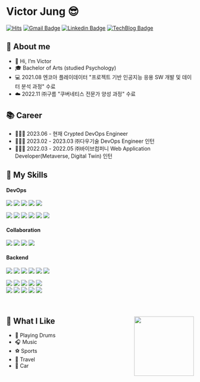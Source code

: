 # Victor Jung 😎

[![Hits](https://hits.seeyoufarm.com/api/count/incr/badge.svg?url=https%3A%2F%2Fgithub.com%2Ficeman-brandon%2F&count_bg=%23009DF5&title_bg=%23000000&icon=github.svg&icon_color=%23E7E7E7&title=VISIT&edge_flat=false)](https://hits.seeyoufarm.com) 
[![Gmail Badge](https://img.shields.io/badge/Gmail-D14836?style=flat&logo=Gmail&logoColor=white)](mailto:root.devvoo@gmail.com)
[![Linkedin Badge](https://img.shields.io/badge/Linkedin-0A66C2?style=flat&logo=Linkedin&logoColor=white)](https://www.linkedin.com/in/devvoo//)
[![TechBlog Badge](https://img.shields.io/badge/Tech_Blog-00D182?style=flat&logo=GitHub&logoColor=white)](https://root-devvoo.github.io/) 
<br>


<div>

## 📝 About me

- 👋 Hi, I’m Victor
- 🎓 Bachelor of Arts (studied Psychology)
- 💻 2021.08 엔코아 플레이데이터 "프로젝트 기반 인공지능 응용 SW 개발 및 데이터 분석 과정" 수료       
- ☁️ 2022.11 ㈜구름 "쿠버네티스 전문가 양성 과정" 수료
</div>

<div>

## 📚 Career
- 🧑🏻‍💻 2023.06 - 현재 Crypted DevOps Engineer 
- 🧑🏻‍💻 2023.02 - 2023.03 ㈜다우기술 DevOps Engineer 인턴
- 🧑🏻‍💻 2022.03 - 2022.05 ㈜바이브컴퍼니 Web Application Developer(Metaverse, Digital Twin) 인턴
</div>
  
## 💪 My Skills

#### DevOps

<div>
  <img src="https://img.shields.io/badge/Amazon AWS-232F3E?style=flat-square&logo=AmazonAWS&logoColor=white"/></a>
  <img src="https://img.shields.io/badge/Ubuntu-E95420?style=flat-square&logo=Ubuntu&logoColor=white"/></a>
  <img src="https://img.shields.io/badge/Linux-FCC624?style=flat-square&logo=Linux&logoColor=black"/></a>
  <img src="https://img.shields.io/badge/Docker-2496ED?style=flat-square&logo=Docker&logoColor=white"/></a>
  <img src="https://img.shields.io/badge/Kubernetes-326CE5?style=flat-square&logo=Kubernetes&logoColor=white"/></a>
  
  <img src="https://img.shields.io/badge/Travis CI-2496ED?style=flat-square&logo=TravisCI&logoColor=black"/></a>
  <img src="https://img.shields.io/badge/Jenkins-3EAAAF?style=flat-square&logo=Jenkins&logoColor=black"/></a>
  <img src="https://img.shields.io/badge/CentOS-262577?style=flat-square&logo=CentOS&logoColor=white"/></a>
  <img src="https://img.shields.io/badge/tmux-1BB91F?style=flat-square&logo=tmux&logoColor=white"/></a>
  <img src="https://img.shields.io/badge/Ansible-EE0000?style=flat-square&logo=Ansible&logoColor=white"/></a>
  <img src="https://img.shields.io/badge/Argo CD-EF7B4D?style=flat-square&logo=Argo&logoColor=white"/></a>

#### Collaboration

<div>
  <img src="https://img.shields.io/badge/Git-F05032?style=flat-square&logo=Git&logoColor=white"/></a>
  <img src="https://img.shields.io/badge/GitLab-FC6D26?style=flat-square&logo=Gitlab&logoColor=white"/></a>
  <img src="https://img.shields.io/badge/Slack-4A154B?style=flat-square&logo=Slack&logoColor=white"/></a>
  <img src="https://img.shields.io/badge/Notion-000000?style=flat-square&logo=Notion&logoColor=white"/></a>
</div>

#### Backend
<div>   
  <img src="https://img.shields.io/badge/Java-007396?style=flat-square&logo=Java&logoColor=white"/></a>
  <img src="https://img.shields.io/badge/Eclipse IDE-2C2255?style=flat-square&logo=EclipseIDE&logoColor=white"/></a>
  <img src="https://img.shields.io/badge/MySQL-4479A1?style=flat-square&logo=MySQL&logoColor=white"/></a>
  <img src="https://img.shields.io/badge/Spring-6DB33F?style=flat-square&logo=Spring&logoColor=white"/></a>
  <img src="https://img.shields.io/badge/Spring Boot-6DB33F?style=flat-square&logo=SpringBoot&logoColor=white"/></a>
  <img src="https://img.shields.io/badge/IntelliJ IDEA-000000?style=flat-square&logo=IntelliJIDEA&logoColor=white"/></a>
  
  <img src="https://img.shields.io/badge/Python-3766AB?style=flat-square&logo=Python&logoColor=white"/></a>
  <img src="https://img.shields.io/badge/Flask-000000?style=flat-square&logo=Flask&logoColor=white"/></a>
  <img src="https://img.shields.io/badge/Google Colab-F9AB00?style=flat-square&logo=GoogleColab&logoColor=white"/></a>
  <img src="https://img.shields.io/badge/Jupyter Notebook-F37626?style=flat-square&logo=Jupyter&logoColor=white"/></a>
  <img src="https://img.shields.io/badge/Anaconda-44A833?style=flat-square&logo=Anaconda&logoColor=white"/></a>  
  <img src="https://img.shields.io/badge/Visual Studio Code-007ACC?style=flat-square&logo=VisualStudioCode&logoColor=white"/></a>
  <img src="https://img.shields.io/badge/Postman-FF6C37?style=flat-square&logo=Postman&logoColor=white"/></a>
  <img src="https://img.shields.io/badge/DataGrip-000000?style=flat-square&logo=DataGrip&logoColor=white"/></a>
  <img src="https://img.shields.io/badge/PostgreSQL-4169E1?style=flat-square&logo=PostgreSQL&logoColor=white"/></a>
  <img src="https://img.shields.io/badge/MariaDB-003545?style=flat-square&logo=MariaDB&logoColor=white"/></a>
</div>
</div>

<div>
  
</div>  

<br>

<div>
<img align='right' src="https://github-readme-stats-psi-self.vercel.app/api?username=root-devvoo&show_icons=true&theme=tokyonight&count_private=true" height="160">


## 🤩 What I Like

- 🥁 Playing Drums
- 🎧 Music   
- ⚽ Sports
- 🛫 Travel
- 🚗 Car   
  </div>
